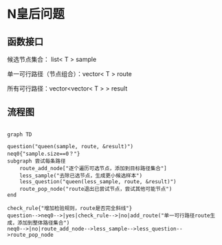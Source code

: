 # N皇后问题

## 函数接口

候选节点集合： list< T > sample

单一可行路径（节点组合）：vector< T > route

所有可行路径：vector<vector< T > > result



## 流程图

```mermaid

graph TD

question("queen(sample, route, &result)")
neq0{"sample.size==0？"}
subgraph 尝试每条路径
    route_add_node["逐个遍历可选节点，添加到目标路径集合"]
    less_sample("去除已选节点，生成更小候选样本")
    less_question("queen(less_sample, route, &result)")
    route_pop_node("route退出已尝试节点，尝试其他可能节点")
end

check_rule{"增加检验规则，route是否完全斜线"}
question-->neq0-->|yes|check_rule-->|no|add_route("单一可行路径route生成，添加到整体路径集合")
neq0-->|no|route_add_node-->less_sample-->less_question-->route_pop_node

```